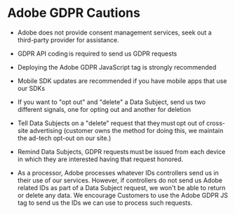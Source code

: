 # Adobe GDPR Cautions

*	Adobe does not provide consent management services, seek out a third-party provider for assistance.

*	GDPR API coding is required to send us GDPR requests

*	Deploying the Adobe GDPR JavaScript tag is strongly recommended
 
*	Mobile SDK updates are recommended if you have mobile apps that use our SDKs

*	If you want to "opt out" and "delete" a Data Subject, send us two different signals, one for opting out and another for deletion

*	Tell Data Subjects on a "delete" request that they must opt out of cross-site advertising (customer owns the method for doing this, we maintain the ad-tech opt-out on our site.)

*	Remind Data Subjects, GDPR requests must be issued from each device in which they are interested having that request honored.

*	As a processor, Adobe processes whatever IDs controllers send us in their use of our services. However, if controllers do not send us Adobe related IDs as part of a Data Subject request, we won't be able to return or delete any data. We encourage Customers to use the Adobe GDPR JS tag to send us the IDs we can use to process such requests.

